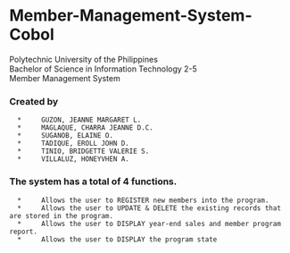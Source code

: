 # Member-Management-System-Cobol

Polytechnic University of the Philippines </br>
Bachelor of Science in Information Technology 2-5  </br>
Member Management System 

### Created by
      *     GUZON, JEANNE MARGARET L.
      *     MAGLAQUE, CHARRA JEANNE D.C.
      *     SUGANOB, ELAINE O.
      *     TADIQUE, EROLL JOHN D.
      *     TINIO, BRIDGETTE VALERIE S.
      *     VILLALUZ, HONEYVHEN A.

### The system has a total of 4 functions.
      *     Allows the user to REGISTER new members into the program.
      *     Allows the user to UPDATE & DELETE the existing records that are stored in the program.
      *     Allows the user to DISPLAY year-end sales and member program report.
      *     Allows the user to DISPLAY the program state
